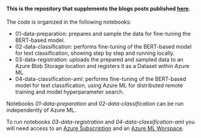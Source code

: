 #### This is the repository that supplements the blogs posts published [here](https://techcommunity.microsoft.com/t5/ai-customer-engineering-team/deep-learning-with-bert-on-azure-ml-for-text-classification/ba-p/1149262).

The code is organized in the following notebooks:
- 01-data-preparation: prepares and sample the data for fine-tuning the BERT-based model.
- 02-data-classification: performs fine-tuning of the BERT-based model for text classification, showing step by step and running locally.
- 03-data-registration: uploads the prepared and sampled data to an Azure Blob Storage location and registers it as a Dataset within Azure ML.
- 04-data-classification-aml: performs fine-tuning of the BERT-based model for text classification, using Azure ML for distributed remote training and model hyperparameter search.

Notebooks *01-data-preparation* and *02-data-classification* can be run independently of Azure ML.

To run notebooks *03-data-registration* and *04-data-classification-aml* you will need access to an [Azure Subscription]( https://azure.microsoft.com/en-us/free/) and an [Azure ML Worspace]( https://azure.microsoft.com/en-us/free/machine-learning/).
